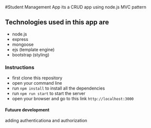 #Student Management App
its a CRUD app using node.js MVC pattern

## Technologies used in this app are
- node.js
- express
- mongoose
- ejs (template engine)
- bootstrap (styling)

### Instructions

- first clone this repository 
- open your command line
- run `npm install` to install all the dependencies
- run `npm run start` to start the server
- open your browser and go to this link `http://localhost:3000`

#### Futuure development
adding authenticationa and authorization
